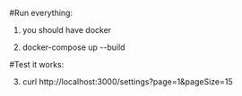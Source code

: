 #Run everything:

1. you should have docker

2. docker-compose up --build

#Test it works:

3. curl http://localhost:3000/settings?page=1&pageSize=15